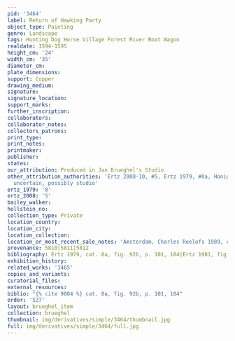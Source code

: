 ```yaml
---
pid: '3464'
label: Return of Hawking Party
object_type: Painting
genre: Landscape
tags: Hunting Dog Horse Village Forest River Boat Wagon
realdate: 1594-1595
height_cm: '24'
width_cm: '35'
diameter_cm: 
plate_dimensions: 
support: Copper
drawing_medium: 
signature: 
signature_location: 
support_marks: 
further_inscription: 
collaborators: 
collaborator_notes: 
collectors_patrons: 
print_type: 
print_notes: 
printmaker: 
publisher: 
states: 
our_attribution: Produced in Jan Brueghel's Studio
other_attribution_authorities: 'Ertz 2008-10, #5, Ertz 1979, #8a, Honig database as
  uncertain, possibly studio'
ertz_1979: '8'
ertz_2008: '5'
bailey_walker: 
hollstein_no: 
collection_type: Private
location_country: 
location_city: 
location_collection: 
location_or_most_recent_sale_notes: 'Amsterdam, Charles Roelofs 1989, cat. #12'
provenance: 5810|5811|5812
bibliography: Ertz 1979, cat. 8a, fig. 92b, p. 101, 104|Ertz 1981, fig. 61
exhibition_history: 
related_works: '3465'
copies_and_variants: 
curatorial_files: 
external_resources: 
biblio: "{% cite 9004 %} cat. 8a, fig. 92b, p. 101, 104"
order: '527'
layout: brueghel_item
collection: brueghel
thumbnail: img/derivatives/simple/3464/thumbnail.jpg
full: img/derivatives/simple/3464/full.jpg
---
```

